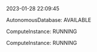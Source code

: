 2023-01-28 22:09:45

AutonomousDatabase: AVAILABLE

ComputeInstance: RUNNING

ComputeInstance: RUNNING